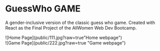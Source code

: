 # GuessWho GAME

A gender-inclusive version of the classic guess who game.
Created with React as the Final Project of the AllWomen Web Dev Bootcamp.
<div style="width:200px heigth:150px">
![Home Page](public/111.jpg?raw=true"Home webpage")
 </div>
 <span style="width:200px ">
![Game Page](public/222.jpg?raw=true "Game webpage")
 </span>

